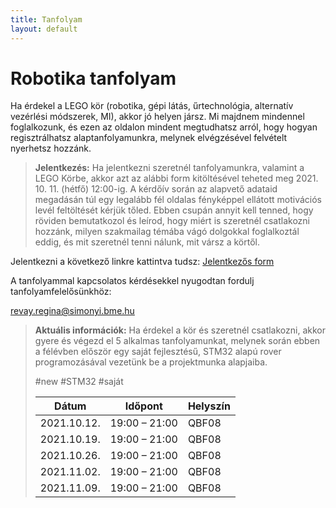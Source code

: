 ```yaml
---
title: Tanfolyam
layout: default
---
```


# Robotika tanfolyam

Ha érdekel a LEGO kör (robotika, gépi látás, űrtechnológia, alternatív vezérlési módszerek, MI), akkor jó helyen jársz. Mi majdnem mindennel foglalkozunk, és ezen az oldalon mindent megtudhatsz arról, hogy hogyan regisztrálhatsz alaptanfolyamunkra, melynek elvégzésével felvételt nyerhetsz hozzánk.

> **Jelentkezés:**
 Ha jelentkezni szeretnél tanfolyamunkra, valamint a LEGO Körbe, akkor azt az alábbi form kitöltésével teheted meg 2021. 10. 11. (hétfő) 12:00-ig.
A kérdőív során az alapvető adataid megadásán túl egy legalább fél oldalas fényképpel ellátott motivációs levél feltöltését kérjük tőled.
Ebben csupán annyit kell tenned, hogy röviden bemutatkozol és leírod, hogy miért is szeretnél csatlakozni hozzánk, milyen szakmailag témába vágó dolgokkal foglalkoztál eddig,
és mit szeretnél tenni nálunk, mit vársz a körtől.

Jelentkezni a következő linkre kattintva tudsz: [Jelentkezős form](https://forms.gle/WddisR9QcbCgwih66) 
 
A tanfolyammal kapcsolatos kérdésekkel nyugodtan fordulj tanfolyamfelelősünkhöz: 

[revay.regina@simonyi.bme.hu](mailto:revay.regina@simonyi.bme.hu)

> **Aktuális információk:**
> Ha érdekel a kör és szeretnél csatlakozni,
akkor gyere és végezd el 5 alkalmas
tanfolyamunkat, melynek során ebben a
félévben először egy saját fejlesztésű,
STM32 alapú rover programozásával
vezetünk be a projektmunka alapjaiba.
>
> #new #STM32 #saját
> 
> |    Dátum    |    Időpont    |    Helyszín    |
> |-------------|---------------|----------------|
> | 2021.10.12. | 19:00 – 21:00 |     QBF08      |
> | 2021.10.19. | 19:00 – 21:00 |     QBF08      |
> | 2021.10.26. | 19:00 – 21:00 |     QBF08      |
> | 2021.11.02. | 19:00 – 21:00 |     QBF08      |
> | 2021.11.09. | 19:00 – 21:00 |     QBF08      |

